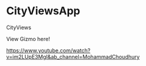 # CityViewsApp
CityViews

View Gizmo here!


https://www.youtube.com/watch?v=im2LUpE3MgI&ab_channel=MohammadChoudhury
